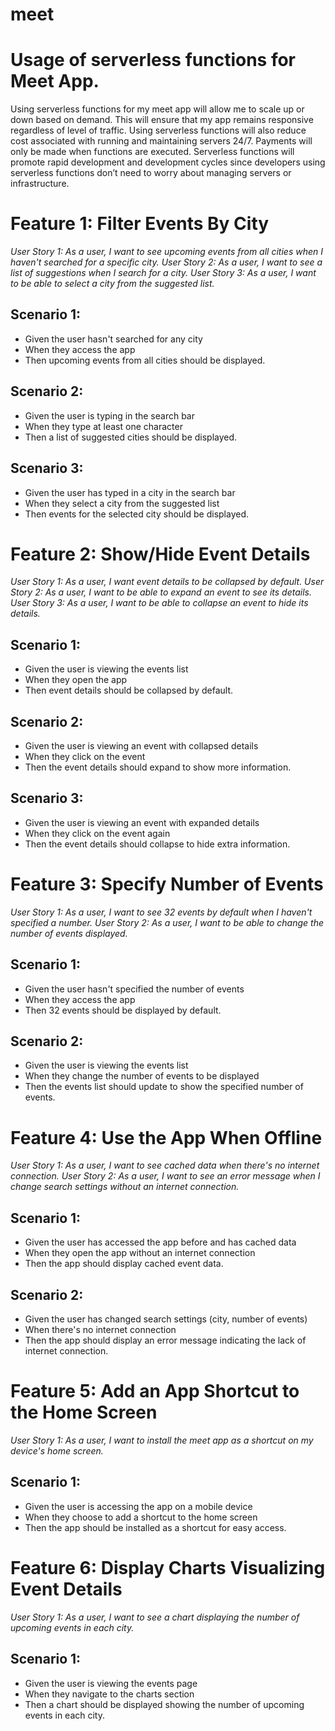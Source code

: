 # meet 
# Usage of serverless functions for Meet App.
Using serverless functions for my meet app will allow me to scale up or down based on demand. This will ensure that my app remains responsive regardless of level of traffic. Using serverless functions will also reduce cost associated with running and maintaining servers 24/7. Payments will only be made when functions are executed. Serverless functions will promote rapid development and development cycles since developers using serverless functions don’t need to worry about managing servers or infrastructure.  

# Feature 1: Filter Events By City

*User Story 1: As a user, I want to see upcoming events from all cities when I haven't searched for a specific city.*
*User Story 2: As a user, I want to see a list of suggestions when I search for a city.*
*User Story 3: As a user, I want to be able to select a city from the suggested list.* 
## Scenario 1:
- Given the user hasn't searched for any city
- When they access the app
- Then upcoming events from all cities should be displayed.
## Scenario 2:
- Given the user is typing in the search bar
- When they type at least one character
- Then a list of suggested cities should be displayed.
## Scenario 3:
- Given the user has typed in a city in the search bar
- When they select a city from the suggested list
- Then events for the selected city should be displayed.

# Feature 2: Show/Hide Event Details
*User Story 1: As a user, I want event details to be collapsed by default.*
*User Story 2: As a user, I want to be able to expand an event to see its details.*
*User Story 3: As a user, I want to be able to collapse an event to hide its details.*
## Scenario 1:
- Given the user is viewing the events list
- When they open the app
- Then event details should be collapsed by default.
## Scenario 2:
- Given the user is viewing an event with collapsed details
- When they click on the event
- Then the event details should expand to show more information.
## Scenario 3:
- Given the user is viewing an event with expanded details
- When they click on the event again
- Then the event details should collapse to hide extra information.

# Feature 3: Specify Number of Events
*User Story 1: As a user, I want to see 32 events by default when I haven't specified a number.*
*User Story 2: As a user, I want to be able to change the number of events displayed.*
## Scenario 1:
- Given the user hasn't specified the number of events
- When they access the app
- Then 32 events should be displayed by default.
## Scenario 2:
- Given the user is viewing the events list
- When they change the number of events to be displayed
- Then the events list should update to show the specified number of events.

# Feature 4: Use the App When Offline
*User Story 1: As a user, I want to see cached data when there's no internet connection.*
*User Story 2: As a user, I want to see an error message when I change search settings without an internet connection.*
## Scenario 1:
- Given the user has accessed the app before and has cached data
- When they open the app without an internet connection
- Then the app should display cached event data.
## Scenario 2:
- Given the user has changed search settings (city, number of events)
- When there's no internet connection
- Then the app should display an error message indicating the lack of internet connection.

# Feature 5: Add an App Shortcut to the Home Screen
*User Story 1: As a user, I want to install the meet app as a shortcut on my device's home screen.*
## Scenario 1:
- Given the user is accessing the app on a mobile device
- When they choose to add a shortcut to the home screen
- Then the app should be installed as a shortcut for easy access.

# Feature 6: Display Charts Visualizing Event Details
*User Story 1: As a user, I want to see a chart displaying the number of upcoming events in each city.*
## Scenario 1:
- Given the user is viewing the events page
- When they navigate to the charts section
- Then a chart should be displayed showing the number of upcoming events in each city.


